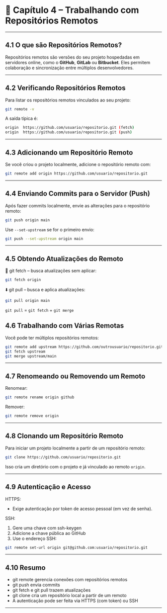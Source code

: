 # 📘 Capítulo 4 – Trabalhando com Repositórios Remotos

---

## 4.1 O que são Repositórios Remotos?

Repositórios remotos são versões do seu projeto hospedadas em servidores online, como o **GitHub**, **GitLab** ou **Bitbucket**. Eles permitem colaboração e sincronização entre múltiplos desenvolvedores.

---

## 4.2 Verificando Repositórios Remotos

Para listar os repositórios remotos vinculados ao seu projeto:

```bash
git remote -v
```

A saída típica é:

```bash
origin  https://github.com/usuario/repositorio.git (fetch)
origin  https://github.com/usuario/repositorio.git (push)
```

---

## 4.3 Adicionando um Repositório Remoto

Se você criou o projeto localmente, adicione o repositório remoto com:

```bash
git remote add origin https://github.com/usuario/repositorio.git
```

---

## 4.4 Enviando Commits para o Servidor (Push)

Após fazer commits localmente, envie as alterações para o repositório remoto:

```bash
git push origin main
```

Use ```--set-upstream``` se for o primeiro envio:

```bash
git push --set-upstream origin main
```

---

## 4.5 Obtendo Atualizações do Remoto

🔁 git fetch – busca atualizações sem aplicar:

```bash
git fetch origin
```

⬇️ git pull – busca e aplica atualizações:

```bash
git pull origin main
```

```git pull``` = ```git fetch``` + ```git merge```

## 4.6 Trabalhando com Várias Remotas

Você pode ter múltiplos repositórios remotos:

```bash
git remote add upstream https://github.com/outrousuario/repositorio.git
git fetch upstream
git merge upstream/main
```

---

## 4.7 Renomeando ou Removendo um Remoto

Renomear:

```bash
git remote rename origin github
```

Remover:

```bash
git remote remove origin
```

---

## 4.8 Clonando um Repositório Remoto

Para iniciar um projeto localmente a partir de um repositório remoto:

```bash
git clone https://github.com/usuario/repositorio.git
```

Isso cria um diretório com o projeto e já vinculado ao remoto ```origin```.

---

## 4.9 Autenticação e Acesso

HTTPS:
- Exige autenticação por token de acesso pessoal (em vez de senha).

SSH:
1. Gere uma chave com ssh-keygen
2. Adicione a chave pública ao GitHub
3. Use o endereço SSH:

```bash
git remote set-url origin git@github.com:usuario/repositorio.git
```

---

## 4.10 Resumo

- git remote gerencia conexões com repositórios remotos
- git push envia commits
- git fetch e git pull trazem atualizações
- git clone cria um repositório local a partir de um remoto
- A autenticação pode ser feita via HTTPS (com token) ou SSH

---
